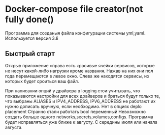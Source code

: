 Docker-compose file creator(not fully done()
=============================
Программа для созданыя файла конфигурации системы yml,yaml. 
Используется версия 3.8

Быстрый старт
-----------
Открыв приложение справа есть красивые ячейки сервисов, которые не несут какой-либо нагрузки кроме названия. Нажав на них они пол года перемещаются в левое окно.
Слева же находятся сервисы, из которых будет сроиться ваш файл.

При написании опций у драйвера в logging стои учитывать, что показываются настройки для всех драйверов и браться будут только те, что выбраны
ALIASES и IPV4_ADDRESS, IPV6_ADDRESS не работают их нужно дописать вручную, если необходимо.
Нет в опциях deplo placement
Странно стали работать bool переменный
Невозможно создать больше одного networks,secrets,volumes,configs.
Программа будет исправляться уже ближе к августу. С середины июля или начала августа.
